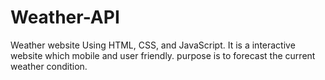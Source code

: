 # Weather-API
Weather website Using HTML, CSS, and JavaScript.
It is a interactive website  which mobile and user friendly. purpose is to forecast the current weather condition.
